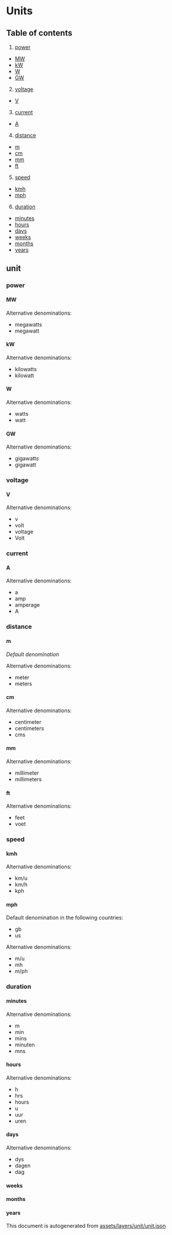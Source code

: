 [//]: # (WARNING: this file is automatically generated. Please find the sources at the bottom and edit those sources)

# Units

## Table of contents

1. [power](#power)
  - [MW](#mw)
  - [kW](#kw)
  - [W](#w)
  - [GW](#gw)
2. [voltage](#voltage)
  - [V](#v)
3. [current](#current)
  - [A](#a)
4. [distance](#distance)
  - [m](#m)
  - [cm](#cm)
  - [mm](#mm)
  - [ft](#ft)
5. [speed](#speed)
  - [kmh](#kmh)
  - [mph](#mph)
6. [duration](#duration)
  - [minutes](#minutes)
  - [hours](#hours)
  - [days](#days)
  - [weeks](#weeks)
  - [months](#months)
  - [years](#years)

## unit

### power

#### MW

Alternative denominations:



 - megawatts
 - megawatt



#### kW

Alternative denominations:



 - kilowatts
 - kilowatt



#### W

Alternative denominations:



 - watts
 - watt



#### GW

Alternative denominations:



 - gigawatts
 - gigawatt



### voltage

#### V

Alternative denominations:



 - v
 - volt
 - voltage
 - Volt



### current

#### A

Alternative denominations:



 - a
 - amp
 - amperage
 - A



### distance

#### m

*Default denomination*

Alternative denominations:



 - meter
 - meters



#### cm

Alternative denominations:



 - centimeter
 - centimeters
 - cms



#### mm

Alternative denominations:



 - millimeter
 - millimeters



#### ft

Alternative denominations:



 - feet
 - voet



### speed

#### kmh

Alternative denominations:



 - km/u
 - km/h
 - kph



#### mph

Default denomination in the following countries:



 - gb
 - us



Alternative denominations:



 - m/u
 - mh
 - m/ph



### duration

#### minutes

Alternative denominations:



 - m
 - min
 - mins
 - minuten
 - mns



#### hours

Alternative denominations:



 - h
 - hrs
 - hours
 - u
 - uur
 - uren



#### days

Alternative denominations:



 - dys
 - dagen
 - dag



#### weeks

#### months

#### years


This document is autogenerated from [assets/layers/unit/unit.json](https://github.com/pietervdvn/MapComplete/blob/develop/assets/layers/unit/unit.json)
